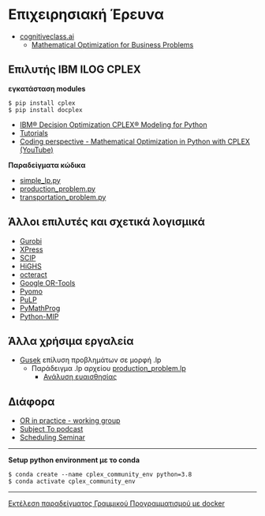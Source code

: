 # Επιχειρησιακή Έρευνα

* [cognitiveclass.ai](https://courses.cognitiveclass.ai/)
  * [Mathematical Optimization for Business Problems](https://courses.cognitiveclass.ai/courses/course-v1:IBMDeveloperSkillsNetwork+CP0101EN+v1/course/)

## Επιλυτής IBM ILOG CPLEX

**εγκατάσταση modules**

```
$ pip install cplex
$ pip install docplex
```

* [IBM® Decision Optimization CPLEX® Modeling for Python](http://ibmdecisionoptimization.github.io/docplex-doc/)
* [Tutorials](./IBM_DO_Tutorials/README.md)
* [Coding perspective - Mathematical Optimization in Python with CPLEX (YouTube)](https://www.youtube.com/playlist?list=PLaxOs-8sLebuytu-pPSM4mtsR5VVlFtyW)


**Παραδείγματα κώδικα**

* [simple_lp.py](./simple_lp.py)
* [production_problem.py](./production_problem.py)
* [transportation_problem.py](./transportation_problem.py)

## Άλλοι επιλυτές και σχετικά λογισμικά

* [Gurobi](https://www.gurobi.com/)
* [XPress](https://www.fico.com/en/products/fico-xpress-optimization)
* [SCIP](https://www.scipopt.org/)
* [HiGHS](https://www.maths.ed.ac.uk/hall/HiGHS/)
* [octeract](https://octeract.com/)
* [Google OR-Tools](https://developers.google.com/optimization)
* [Pyomo](http://www.pyomo.org/)
* [PuLP](https://coin-or.github.io/pulp/#)
* [PyMathProg](http://pymprog.sourceforge.net/)
* [Python-MIP](https://www.python-mip.com/)

## Άλλα χρήσιμα εργαλεία

* [Gusek](http://gusek.sourceforge.net/gusek.html) επίλυση προβλημάτων σε μορφή .lp
  * Παράδειγμα .lp αρχείου [production_problem.lp](./production_problem.lp)
    * [Ανάλυση ευαισθησίας](./production_problem_SA.txt)

## Διάφορα

* [OR in practice - working group](https://www.euro-online.org/websites/or-in-practice/)
* [Subject To podcast](https://www.youtube.com/channel/UCKMY2i-ROJjOXCxePFewnkg/featured)
* [Scheduling Seminar](https://schedulingseminar.com/)

---

**Setup python environment με το conda**

```
$ conda create --name cplex_community_env python=3.8
$ conda activate cplex_community_env
```

---

[Εκτέλεση παραδείγματος Γραμμικού Προγραμματισμού με docker](./docker.md)